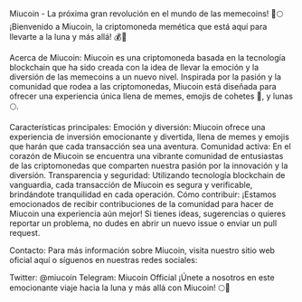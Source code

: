 Miucoin - La próxima gran revolución en el mundo de las memecoins! 🚀🌕
¡Bienvenido a Miucoin, la criptomoneda memética que está aquí para llevarte a la luna y más allá! 💰💫

Acerca de Miucoin:
Miucoin es una criptomoneda basada en la tecnología blockchain que ha sido creada con la idea de llevar la emoción y la diversión de las memecoins a un nuevo nivel. Inspirada por la pasión y la comunidad que rodea a las criptomonedas, Miucoin está diseñada para ofrecer una experiencia única llena de memes, emojis de cohetes 🚀, y lunas 🌕.

Características principales:
Emoción y diversión: Miucoin ofrece una experiencia de inversión emocionante y divertida, llena de memes y emojis que harán que cada transacción sea una aventura.
Comunidad activa: En el corazón de Miucoin se encuentra una vibrante comunidad de entusiastas de las criptomonedas que comparten nuestra pasión por la innovación y la diversión.
Transparencia y seguridad: Utilizando tecnología blockchain de vanguardia, cada transacción de Miucoin es segura y verificable, brindándote tranquilidad en cada operación.
Cómo contribuir:
¡Estamos emocionados de recibir contribuciones de la comunidad para hacer de Miucoin una experiencia aún mejor! Si tienes ideas, sugerencias o quieres reportar un problema, no dudes en abrir un nuevo issue o enviar un pull request.

Contacto:
Para más información sobre Miucoin, visita nuestro sitio web oficial aquí o síguenos en nuestras redes sociales:

Twitter: @miucoin
Telegram: Miucoin Official
¡Únete a nosotros en este emocionante viaje hacia la luna y más allá con Miucoin! 🌕🚀
